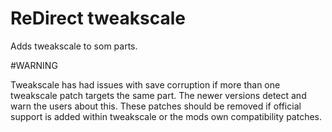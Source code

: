 # ReDirect tweakscale

Adds tweakscale to som parts.

#WARNING

Tweakscale has had issues with save corruption if more than one tweakscale patch targets the same part. The newer versions detect and warn the users about this. These patches should be removed if official support is added within tweakscale or the mods own compatibility patches.
